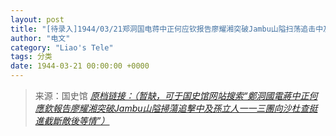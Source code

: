 ```yaml
---
layout: post
title: "[待录入]1944/03/21郑洞国电蒋中正何应钦报告廖耀湘突破Jambu山隘扫荡追击中及孙立人一一三团向沙杜查挺进截断敌后等情"
author: "电文"
category: "Liao's Tele"
tags: 分类
date: 1944-03-21 00:00:00 +0000
---
```

> 来源：国史馆 [*原档链接：（暂缺，可于国史馆网站搜索“鄭洞國電蔣中正何應欽報告廖耀湘突破Jambu山隘掃蕩追擊中及孫立人一一三團向沙杜查挺進截斷敵後等情”）*]()
